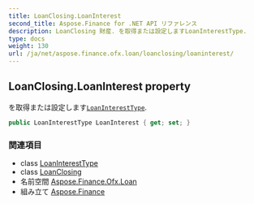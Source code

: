 ```yaml
---
title: LoanClosing.LoanInterest
second_title: Aspose.Finance for .NET API リファレンス
description: LoanClosing 財産. を取得または設定しますLoanInterestType.
type: docs
weight: 130
url: /ja/net/aspose.finance.ofx.loan/loanclosing/loaninterest/
---
```

## LoanClosing.LoanInterest property

を取得または設定します[`LoanInterestType`](../../../aspose.finance.ofx/loaninteresttype/).

```csharp
public LoanInterestType LoanInterest { get; set; }
```

### 関連項目

* class [LoanInterestType](../../../aspose.finance.ofx/loaninteresttype/)
* class [LoanClosing](../)
* 名前空間 [Aspose.Finance.Ofx.Loan](../../loanclosing/)
* 組み立て [Aspose.Finance](../../../)


